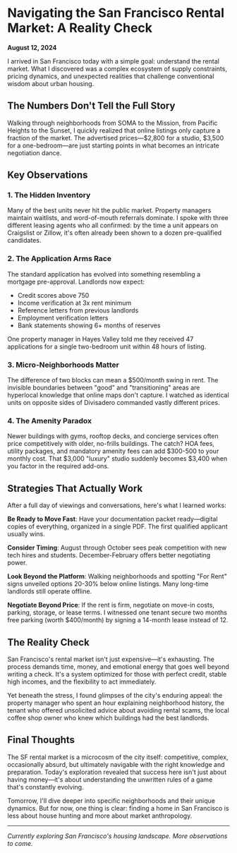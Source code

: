 # Navigating the San Francisco Rental Market: A Reality Check

**August 12, 2024**

I arrived in San Francisco today with a simple goal: understand the rental market. What I discovered was a complex ecosystem of supply constraints, pricing dynamics, and unexpected realities that challenge conventional wisdom about urban housing.

## The Numbers Don't Tell the Full Story

Walking through neighborhoods from SOMA to the Mission, from Pacific Heights to the Sunset, I quickly realized that online listings only capture a fraction of the market. The advertised prices—$2,800 for a studio, $3,500 for a one-bedroom—are just starting points in what becomes an intricate negotiation dance.

## Key Observations

### 1. The Hidden Inventory
Many of the best units never hit the public market. Property managers maintain waitlists, and word-of-mouth referrals dominate. I spoke with three different leasing agents who all confirmed: by the time a unit appears on Craigslist or Zillow, it's often already been shown to a dozen pre-qualified candidates.

### 2. The Application Arms Race
The standard application has evolved into something resembling a mortgage pre-approval. Landlords now expect:
- Credit scores above 750
- Income verification at 3x rent minimum
- Reference letters from previous landlords
- Employment verification letters
- Bank statements showing 6+ months of reserves

One property manager in Hayes Valley told me they received 47 applications for a single two-bedroom unit within 48 hours of listing.

### 3. Micro-Neighborhoods Matter
The difference of two blocks can mean a $500/month swing in rent. The invisible boundaries between "good" and "transitioning" areas are hyperlocal knowledge that online maps don't capture. I watched as identical units on opposite sides of Divisadero commanded vastly different prices.

### 4. The Amenity Paradox
Newer buildings with gyms, rooftop decks, and concierge services often price competitively with older, no-frills buildings. The catch? HOA fees, utility packages, and mandatory amenity fees can add $300-500 to your monthly cost. That $3,000 "luxury" studio suddenly becomes $3,400 when you factor in the required add-ons.

## Strategies That Actually Work

After a full day of viewings and conversations, here's what I learned works:

**Be Ready to Move Fast**: Have your documentation packet ready—digital copies of everything, organized in a single PDF. The first qualified applicant usually wins.

**Consider Timing**: August through October sees peak competition with new tech hires and students. December-February offers better negotiating power.

**Look Beyond the Platform**: Walking neighborhoods and spotting "For Rent" signs unveiled options 20-30% below online listings. Many long-time landlords still operate offline.

**Negotiate Beyond Price**: If the rent is firm, negotiate on move-in costs, parking, storage, or lease terms. I witnessed one tenant secure two months free parking (worth $400/month) by signing a 14-month lease instead of 12.

## The Reality Check

San Francisco's rental market isn't just expensive—it's exhausting. The process demands time, money, and emotional energy that goes well beyond writing a check. It's a system optimized for those with perfect credit, stable high incomes, and the flexibility to act immediately.

Yet beneath the stress, I found glimpses of the city's enduring appeal: the property manager who spent an hour explaining neighborhood history, the tenant who offered unsolicited advice about avoiding rental scams, the local coffee shop owner who knew which buildings had the best landlords.

## Final Thoughts

The SF rental market is a microcosm of the city itself: competitive, complex, occasionally absurd, but ultimately navigable with the right knowledge and preparation. Today's exploration revealed that success here isn't just about having money—it's about understanding the unwritten rules of a game that's constantly evolving.

Tomorrow, I'll dive deeper into specific neighborhoods and their unique dynamics. But for now, one thing is clear: finding a home in San Francisco is less about house hunting and more about market anthropology.

---

*Currently exploring San Francisco's housing landscape. More observations to come.*